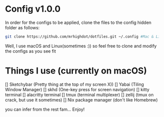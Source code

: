 # Config v1.0.0

In order for the configs to be applied, clone the files to the config hidden folder as follows:
```bash
git clone https://github.com/mrhighdot/dotfiles.git ~/.config #Mac & Linux
```

Well, I use macOS and Linux(sometimes :)) so feel free to clone and modify the configs as you see fit

# Things I use (currently on macOS)
[] Sketchybar (Pretty thing at the top of my screen X))
[] Yabai (Tiling Window Manager)
[] skhd (One-key press for screen navigation)
[] kitty terminal
[] alacritty terminal
[] tmux (terminal multiplexer)
[] zellij (tmux on crack, but use it sometimes)
[] Nix package manager (don't like Homebrew)

you can infer from the rest fam...
Enjoy!

